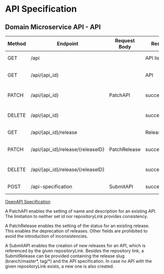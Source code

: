 # API Specification
## Domain Microservice API - API
| Method | Endpoint                          | Request Body | Response        | Description                       |
| ------ | --------------------------------- | ------------ | --------------- | --------------------------------- |
| GET    | /api                              |              | API list        | Get a list of all APIs            |
| GET    | /api/{api_id}                     |              | API             | Get the API with a matching ID    |
| PATCH  | /api/{api_id}                     | PatchAPI     | success/failure | Update the API with a matching ID |
| DELETE | /api/{api_id}                     |              | success/failure | DELETE the API with a matching ID |
| GET    | /api/{api_id}/release             |              | Release list    | Get a list of all Releases        |
| PATCH  | /api/{api_id}/release/{releaseID} | PatchRelease | success/failure | Update a specific Release         |
| DELETE | /api/{api_id}/release/{releaseID} |              | success/failure | Delete a specific Release         |
| POST   | /api-specification                | SubmitAPI    | success/failure | Add an API specification          |

[OpenAPI Specification](../api/openapi.yaml)

A PatchAPI enables the setting of name and description for an existing API. The limitation to neither set id nor repositoryLink provides consistency.

A PatchRelease enables the setting of the status for an existing release. This enables the deprecation of releases. Other fields are prohibited to avoid the introduction of inconsistencies.

A SubmitAPI enables the creation of new releases for an API, which is referenced by the given repositoryLink. Besides the repository link, a SubmitRelease can be provided containing the release slug (branch/master*, tag/*) and the API specification. In case no API with the given repositoryLink exists, a new one is also created.
